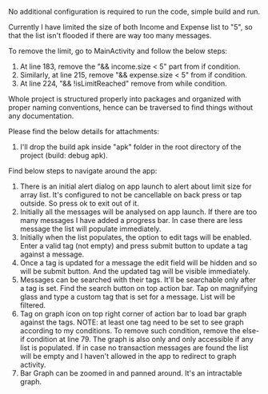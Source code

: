 No additional configuration is required to run the code, simple build and run.

Currently I have limited the size of both Income and Expense list to "5", so that the list isn't flooded if there are way too many messages.

To remove the limit, go to MainActivity and follow the below steps:
1. At line 183, remove the "&& income.size < 5" part from if condition.
2. Similarly, at line 215, remove "&& expense.size < 5" from if condition.
3. At line 224, "&& !isLimitReached" remove from while condition.

Whole project is structured properly into packages and organized with proper naming conventions, hence can be traversed
to find things without any documentation.

Please find the below details for attachments:
1. I'll drop the build apk inside "apk" folder in the root directory of the project (build: debug apk).

Find below steps to navigate around the app:
1. There is an initial alert dialog on app launch to alert about limit size for array list. It's configured to not be cancellable on back press or tap outside. So 
press ok to exit out of it.
2. Initially all the messages will be analysed on app launch. If there are too many messages I have added a progress bar. In case there are less message the list will 
populate immediately.
3. Initially when the list populates, the option to edit tags will be enabled. Enter a valid tag (not empty) and press submit button to update a tag against a message.
4. Once a tag is updated for a message the edit field will be hidden and so will be submit button. And the updated tag will be visible immediately.
5. Messages can be searched with their tags. It'll be searchable only after a tag is set. Find the search button on top action bar. Tap on magnifying glass and type a custom 
tag that is set for a message. List will be filtered.
6. Tag on graph icon on top right corner of action bar to load bar graph against the tags. NOTE: at least one tag need to be set to see graph according to my conditions. 
To remove such condition, remove the else-if condition at line 79. The graph is also only and only accessible if any list is populated. If in case no transaction messages are 
found the list will be empty and I haven't allowed in the app to redirect to graph activity.
7. Bar Graph can be zoomed in and panned around. It's an intractable graph.